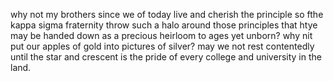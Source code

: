 why not my brothers since we of today live and cherish the principle so fthe kappa sigma fraternity throw such a halo around those principles that htye may be handed down as a precious heirloom to ages yet unborn? why nit put our apples of gold into pictures of silver? may we not rest contentedly until the star and crescent is the pride of every college and university in the land.